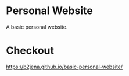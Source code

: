 # Personal Website
A basic personal website.

# Checkout
https://b2jena.github.io/basic-personal-website/

